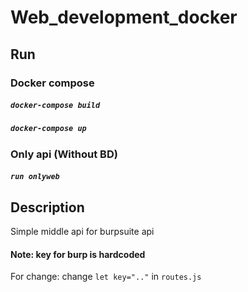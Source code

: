 # Web_development_docker
## Run
### Docker compose
##### `docker-compose build`
##### `docker-compose up`
### Only api (Without BD)
##### `run onlyweb`

## Description
Simple middle api for burpsuite api

#### Note: key for burp is hardcoded
For change: change `let key=".."` in `routes.js`